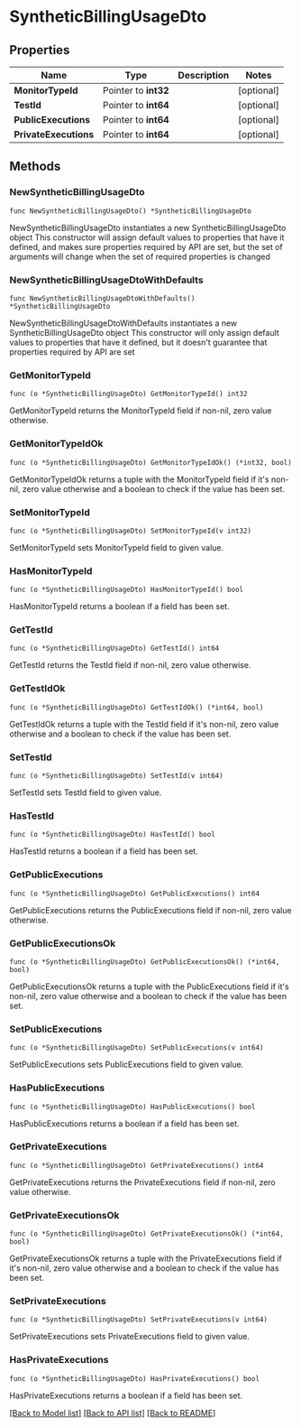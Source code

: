 # SyntheticBillingUsageDto

## Properties

Name | Type | Description | Notes
------------ | ------------- | ------------- | -------------
**MonitorTypeId** | Pointer to **int32** |  | [optional] 
**TestId** | Pointer to **int64** |  | [optional] 
**PublicExecutions** | Pointer to **int64** |  | [optional] 
**PrivateExecutions** | Pointer to **int64** |  | [optional] 

## Methods

### NewSyntheticBillingUsageDto

`func NewSyntheticBillingUsageDto() *SyntheticBillingUsageDto`

NewSyntheticBillingUsageDto instantiates a new SyntheticBillingUsageDto object
This constructor will assign default values to properties that have it defined,
and makes sure properties required by API are set, but the set of arguments
will change when the set of required properties is changed

### NewSyntheticBillingUsageDtoWithDefaults

`func NewSyntheticBillingUsageDtoWithDefaults() *SyntheticBillingUsageDto`

NewSyntheticBillingUsageDtoWithDefaults instantiates a new SyntheticBillingUsageDto object
This constructor will only assign default values to properties that have it defined,
but it doesn't guarantee that properties required by API are set

### GetMonitorTypeId

`func (o *SyntheticBillingUsageDto) GetMonitorTypeId() int32`

GetMonitorTypeId returns the MonitorTypeId field if non-nil, zero value otherwise.

### GetMonitorTypeIdOk

`func (o *SyntheticBillingUsageDto) GetMonitorTypeIdOk() (*int32, bool)`

GetMonitorTypeIdOk returns a tuple with the MonitorTypeId field if it's non-nil, zero value otherwise
and a boolean to check if the value has been set.

### SetMonitorTypeId

`func (o *SyntheticBillingUsageDto) SetMonitorTypeId(v int32)`

SetMonitorTypeId sets MonitorTypeId field to given value.

### HasMonitorTypeId

`func (o *SyntheticBillingUsageDto) HasMonitorTypeId() bool`

HasMonitorTypeId returns a boolean if a field has been set.

### GetTestId

`func (o *SyntheticBillingUsageDto) GetTestId() int64`

GetTestId returns the TestId field if non-nil, zero value otherwise.

### GetTestIdOk

`func (o *SyntheticBillingUsageDto) GetTestIdOk() (*int64, bool)`

GetTestIdOk returns a tuple with the TestId field if it's non-nil, zero value otherwise
and a boolean to check if the value has been set.

### SetTestId

`func (o *SyntheticBillingUsageDto) SetTestId(v int64)`

SetTestId sets TestId field to given value.

### HasTestId

`func (o *SyntheticBillingUsageDto) HasTestId() bool`

HasTestId returns a boolean if a field has been set.

### GetPublicExecutions

`func (o *SyntheticBillingUsageDto) GetPublicExecutions() int64`

GetPublicExecutions returns the PublicExecutions field if non-nil, zero value otherwise.

### GetPublicExecutionsOk

`func (o *SyntheticBillingUsageDto) GetPublicExecutionsOk() (*int64, bool)`

GetPublicExecutionsOk returns a tuple with the PublicExecutions field if it's non-nil, zero value otherwise
and a boolean to check if the value has been set.

### SetPublicExecutions

`func (o *SyntheticBillingUsageDto) SetPublicExecutions(v int64)`

SetPublicExecutions sets PublicExecutions field to given value.

### HasPublicExecutions

`func (o *SyntheticBillingUsageDto) HasPublicExecutions() bool`

HasPublicExecutions returns a boolean if a field has been set.

### GetPrivateExecutions

`func (o *SyntheticBillingUsageDto) GetPrivateExecutions() int64`

GetPrivateExecutions returns the PrivateExecutions field if non-nil, zero value otherwise.

### GetPrivateExecutionsOk

`func (o *SyntheticBillingUsageDto) GetPrivateExecutionsOk() (*int64, bool)`

GetPrivateExecutionsOk returns a tuple with the PrivateExecutions field if it's non-nil, zero value otherwise
and a boolean to check if the value has been set.

### SetPrivateExecutions

`func (o *SyntheticBillingUsageDto) SetPrivateExecutions(v int64)`

SetPrivateExecutions sets PrivateExecutions field to given value.

### HasPrivateExecutions

`func (o *SyntheticBillingUsageDto) HasPrivateExecutions() bool`

HasPrivateExecutions returns a boolean if a field has been set.


[[Back to Model list]](../README.md#documentation-for-models) [[Back to API list]](../README.md#documentation-for-api-endpoints) [[Back to README]](../README.md)


